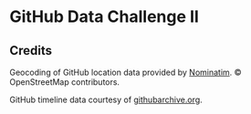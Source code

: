 GitHub Data Challenge II
========================

Credits
-------

Geocoding of GitHub location data provided by
[Nominatim](http://wiki.openstreetmap.org/wiki/Nominatim).
&copy; OpenStreetMap contributors.

GitHub timeline data courtesy of [githubarchive.org](http://githubarchive.org/).

